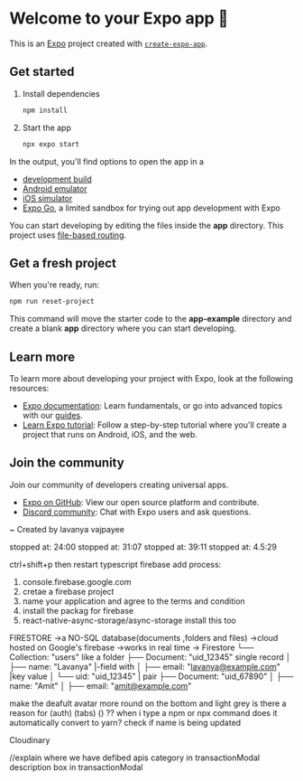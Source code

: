 # Welcome to your Expo app 👋

This is an [Expo](https://expo.dev) project created with [`create-expo-app`](https://www.npmjs.com/package/create-expo-app).

## Get started

1. Install dependencies

   ```bash
   npm install
   ```

2. Start the app

   ```bash
   npx expo start
   ```

In the output, you'll find options to open the app in a

- [development build](https://docs.expo.dev/develop/development-builds/introduction/)
- [Android emulator](https://docs.expo.dev/workflow/android-studio-emulator/)
- [iOS simulator](https://docs.expo.dev/workflow/ios-simulator/)
- [Expo Go](https://expo.dev/go), a limited sandbox for trying out app development with Expo

You can start developing by editing the files inside the **app** directory. This project uses [file-based routing](https://docs.expo.dev/router/introduction).

## Get a fresh project

When you're ready, run:

```bash
npm run reset-project
```

This command will move the starter code to the **app-example** directory and create a blank **app** directory where you can start developing.

## Learn more

To learn more about developing your project with Expo, look at the following resources:

- [Expo documentation](https://docs.expo.dev/): Learn fundamentals, or go into advanced topics with our [guides](https://docs.expo.dev/guides).
- [Learn Expo tutorial](https://docs.expo.dev/tutorial/introduction/): Follow a step-by-step tutorial where you'll create a project that runs on Android, iOS, and the web.

## Join the community

Join our community of developers creating universal apps.

- [Expo on GitHub](https://github.com/expo/expo): View our open source platform and contribute.
- [Discord community](https://chat.expo.dev): Chat with Expo users and ask questions.

~ Created by lavanya vajpayee

stopped at: 24:00
stopped at: 31:07
stopped at: 39:11
stopped at: 4.5:29

ctrl+shift+p then restart typescript
firebase add process:

1. console.firebase.google.com
2. cretae a firebase project
3. name your application and agree to the terms and condition
4. install the packag for firebase
5. react-native-async-storage/async-storage install this too

FIRESTORE
->a NO-SQL database(documents ,folders and files)
->cloud hosted on Google's firebase
->works in real time
->
Firestore
└── Collection: "users" like a folder
├── Document: "uid_12345" single record
│ ├── name: "Lavanya" |-field with
│ ├── email: "lavanya@example.com" |key value
│ └── uid: "uid_12345" | pair
├── Document: "uid_67890"
│ ├── name: "Amit"
│ ├── email: "amit@example.com"

make the deafult avatar more round on the bottom and light grey
is there a reason for (auth) (tabs) () ??
when i type a npm or npx command does it automatically convert to yarn?
check if name is being updated

Cloudinary

//explain where we have defibed apis
category in transactionModal
description box in transactionModal
